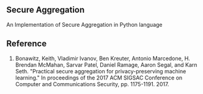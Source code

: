 ## Secure Aggregation
An Implementation of Secure Aggregation in Python language

## Reference
1. Bonawitz, Keith, Vladimir Ivanov, Ben Kreuter, Antonio Marcedone, H. Brendan McMahan, Sarvar Patel, Daniel Ramage, Aaron Segal, and Karn Seth. "Practical secure aggregation for privacy-preserving machine learning." In proceedings of the 2017 ACM SIGSAC Conference on Computer and Communications Security, pp. 1175-1191. 2017.